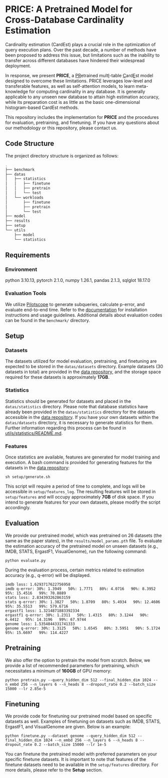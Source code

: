# PRICE: A Pretrained Model for Cross-Database Cardinality Estimation

Cardinality estimation (CardEst) plays a crucial role in the optimization of query execution plans. Over the past decade, a number of methods have been proposed to address this issue, but limitations such as the inability to transfer across different databases have hindered their widespread deployment. 

In response, we present **PRICE**, a <u>PR</u>etrained mult<u>I</u>-table <u>C</u>ard<u>E</u>st model designed to overcome these limitations. PRICE leverages low-level and transferable features, as well as self-attention models, to learn meta-knowledge for computing cardinality in any database. It is generally applicable to any unseen new database to attain high estimation accuracy, while its preparation cost is as little as the basic one-dimensional histogram-based CardEst methods.

This repository includes the implementation for **PRICE** and the procedures for evaluation, pretraining, and finetuning. If you have any questions about our methodology or this repository, please contact us.

## Code Structure

The project directory structure is organized as follows:

```powershell
.
├── benchmark
├── datas
│   ├── statistics
│   │   ├── finetune
│   │   ├── pretrain
│   │   └── test
│   └── workloads
│       ├── finetune
│       ├── pretrain
│       └── test
├── model
├── results
├── setup
└── utils
    ├── model
    └── statistics
```

## Requirements

### Environment

python 3.10.13, pytorch 2.1.0, numpy 1.26.1, pandas 2.1.3, sqlglot 18.17.0

### Evaluation Tools

We utilize [Pilotscope](https://github.com/alibaba/pilotscope) to generate subqueries, calculate p-error, and evaluate end-to-end time. Refer to the [documentation](https://woodybryant.github.io/PilotScopeDoc.io/) for installation instructions and usage guidelines. Additional details about evaluation codes can be found in the `benchmark/` directory.

## Setup

### Datasets

The datasets utilized for model evaluation, pretraining, and finetuning are expected to be stored in the `datas/datasets` directory. Example datasets (30 datasets in total) are provided in the [data repository](https://drive.google.com/file/d/1-sSihVzjgrFbO_LoiwbjI2sVOPxO7N2G/view?usp=sharing), and the storage space required for these datasets is approximately **17GB**.

### Statistics

Statistics should be generated for datasets and placed in the `datas/statistics` directory. Please note that database statistics have already been provided in the `datas/statistics` directory for the datasets accessible in the <u>data repository</u>. If you have your own datasets within the `datas/datasets` directory, it is necessary to generate statistics for them. Further information regarding this process can be found in [utils/statistics/README.md](./utils/statistics/README.md).

### Features

Once statistics are available, features are generated for model training and execution. A bash command is provided for generating features for the datasets in the <u>data repository</u>:

```shell
sh setup/generate.sh
```

This script will require a period of time to complete, and logs will be accessible in `setup/features_log`. The resulting features will be stored in `setup/features` and will occupy approximately **7GB** of disk space. If you intend to generate features for your own datasets, please modify the script accordingly.

## Evaluation

We provide our pretrained model, which was pretrained on 26 datasets (the same as the paper states), in the `results/model_params.pth` file. To evaluate the estimation accuracy of the pretrained model on unseen datasets (e.g., IMDB, STATS, ErgastF1, VisualGenome), run the following command:

```shell
python evaluate.py
```

During the evaluation process, certain metrics related to estimation accuracy (e.g., q-error) will be displayed.

```shell
imdb loss: 1.6293717622756958
imdb q-error: 30%: 1.3949   50%: 1.7771   80%: 4.0716   90%: 8.3952   95%: 15.4516   99%: 70.8889
stats loss: 2.834393262863159
stats q-error: 30%: 1.3827   50%: 1.8709   80%: 5.4934   90%: 12.4606   95%: 35.5513   99%: 579.6716
ergastf1 loss: 1.3214871883392334
ergastf1 q-error: 30%: 1.2311   50%: 1.4315   80%: 3.1244   90%: 6.4412   95%: 14.3196   99%: 67.9744
genome loss: 1.5354844331741333
genome q-error: 30%: 1.3125   50%: 1.6545   80%: 3.5951   90%: 5.1724   95%: 15.6697   99%: 114.4227
```

## Pretraining

We also offer the option to pretrain the model from scratch. Below, we provide a list of recommended parameters for pretraining, which necessitates a minimum of **160GB** of GPU memory:

```shell
python pretrain.py --query_hidden_dim 512 --final_hidden_dim 1024 --n_embd 256 --n_layers 6 --n_heads 8 --dropout_rate 0.2 --batch_size 15000 --lr 2.85e-5
```

## Finetuning

We provide code for finetuning our pretrained model based on specific datasets as well. Examples of finetuning on datasets such as IMDB, STATS, ErgastF1, and VisualGenome are given. Below is an example:

```shell
python finetune.py --dataset genome --query_hidden_dim 512 --final_hidden_dim 1024 --n_embd 256 --n_layers 6 --n_heads 8 --dropout_rate 0.2 --batch_size 15000 --lr 1e-5
```

You can finetune the pretrained model with preferred parameters on your specific finetune datasets. It is important to note that features of the finetune datasets need to be available in the `setup/features` directory. For more details, please refer to the **Setup** section.
